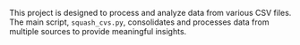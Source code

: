 This project is designed to process and analyze  data from various CSV files. The main script, `squash_cvs.py`, consolidates and processes data from multiple sources to provide meaningful insights.
